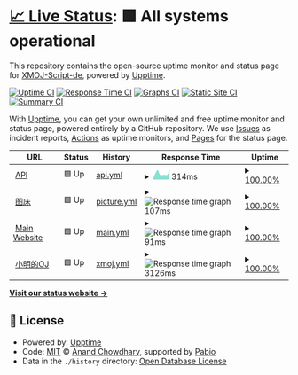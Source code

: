 # [📈 Live Status](https://status-test.xmoj-bbs.tech): <!--live status--> **🟩 All systems operational**

This repository contains the open-source uptime monitor and status page for [XMOJ-Script-de](https://status-test.xmoj-bbs.tech), powered by [Upptime](https://github.com/upptime/upptime).

[![Uptime CI](https://github.com/XMOJ-Script-de/upptime/workflows/Uptime%20CI/badge.svg)](https://github.com/XMOJ-Script-de/upptime/actions?query=workflow%3A%22Uptime+CI%22)
[![Response Time CI](https://github.com/XMOJ-Script-de/upptime/workflows/Response%20Time%20CI/badge.svg)](https://github.com/XMOJ-Script-de/upptime/actions?query=workflow%3A%22Response+Time+CI%22)
[![Graphs CI](https://github.com/XMOJ-Script-de/upptime/workflows/Graphs%20CI/badge.svg)](https://github.com/XMOJ-Script-de/upptime/actions?query=workflow%3A%22Graphs+CI%22)
[![Static Site CI](https://github.com/XMOJ-Script-de/upptime/workflows/Static%20Site%20CI/badge.svg)](https://github.com/XMOJ-Script-de/upptime/actions?query=workflow%3A%22Static+Site+CI%22)
[![Summary CI](https://github.com/XMOJ-Script-de/upptime/workflows/Summary%20CI/badge.svg)](https://github.com/XMOJ-Script-de/upptime/actions?query=workflow%3A%22Summary+CI%22)

With [Upptime](https://upptime.js.org), you can get your own unlimited and free uptime monitor and status page, powered entirely by a GitHub repository. We use [Issues](https://github.com/XMOJ-Script-de/upptime/issues) as incident reports, [Actions](https://github.com/XMOJ-Script-de/upptime/actions) as uptime monitors, and [Pages](https://status-test.xmoj-bbs.tech) for the status page.

<!--start: status pages-->
<!-- This summary is generated by Upptime (https://github.com/upptime/upptime) -->
<!-- Do not edit this manually, your changes will be overwritten -->
<!-- prettier-ignore -->
| URL | Status | History | Response Time | Uptime |
| --- | ------ | ------- | ------------- | ------ |
| <img alt="" src="https://icons.duckduckgo.com/ip3/api.xmoj-bbs.tech.ico" height="13"> [API](https://api.xmoj-bbs.tech) | 🟩 Up | [api.yml](https://github.com/XMOJ-Script-dev/upptime/commits/HEAD/history/api.yml) | <details><summary><img alt="Response time graph" src="./graphs/api/response-time-week.png" height="20"> 314ms</summary><br><a href="https://status-test.xmoj-bbs.tech/history/api"><img alt="Response time 314" src="https://img.shields.io/endpoint?url=https%3A%2F%2Fraw.githubusercontent.com%2FXMOJ-Script-dev%2Fupptime%2FHEAD%2Fapi%2Fapi%2Fresponse-time.json"></a><br><a href="https://status-test.xmoj-bbs.tech/history/api"><img alt="24-hour response time 314" src="https://img.shields.io/endpoint?url=https%3A%2F%2Fraw.githubusercontent.com%2FXMOJ-Script-dev%2Fupptime%2FHEAD%2Fapi%2Fapi%2Fresponse-time-day.json"></a><br><a href="https://status-test.xmoj-bbs.tech/history/api"><img alt="7-day response time 314" src="https://img.shields.io/endpoint?url=https%3A%2F%2Fraw.githubusercontent.com%2FXMOJ-Script-dev%2Fupptime%2FHEAD%2Fapi%2Fapi%2Fresponse-time-week.json"></a><br><a href="https://status-test.xmoj-bbs.tech/history/api"><img alt="30-day response time 314" src="https://img.shields.io/endpoint?url=https%3A%2F%2Fraw.githubusercontent.com%2FXMOJ-Script-dev%2Fupptime%2FHEAD%2Fapi%2Fapi%2Fresponse-time-month.json"></a><br><a href="https://status-test.xmoj-bbs.tech/history/api"><img alt="1-year response time 314" src="https://img.shields.io/endpoint?url=https%3A%2F%2Fraw.githubusercontent.com%2FXMOJ-Script-dev%2Fupptime%2FHEAD%2Fapi%2Fapi%2Fresponse-time-year.json"></a></details> | <details><summary><a href="https://status-test.xmoj-bbs.tech/history/api">100.00%</a></summary><a href="https://status-test.xmoj-bbs.tech/history/api"><img alt="All-time uptime 100.00%" src="https://img.shields.io/endpoint?url=https%3A%2F%2Fraw.githubusercontent.com%2FXMOJ-Script-dev%2Fupptime%2FHEAD%2Fapi%2Fapi%2Fuptime.json"></a><br><a href="https://status-test.xmoj-bbs.tech/history/api"><img alt="24-hour uptime 100.00%" src="https://img.shields.io/endpoint?url=https%3A%2F%2Fraw.githubusercontent.com%2FXMOJ-Script-dev%2Fupptime%2FHEAD%2Fapi%2Fapi%2Fuptime-day.json"></a><br><a href="https://status-test.xmoj-bbs.tech/history/api"><img alt="7-day uptime 100.00%" src="https://img.shields.io/endpoint?url=https%3A%2F%2Fraw.githubusercontent.com%2FXMOJ-Script-dev%2Fupptime%2FHEAD%2Fapi%2Fapi%2Fuptime-week.json"></a><br><a href="https://status-test.xmoj-bbs.tech/history/api"><img alt="30-day uptime 100.00%" src="https://img.shields.io/endpoint?url=https%3A%2F%2Fraw.githubusercontent.com%2FXMOJ-Script-dev%2Fupptime%2FHEAD%2Fapi%2Fapi%2Fuptime-month.json"></a><br><a href="https://status-test.xmoj-bbs.tech/history/api"><img alt="1-year uptime 100.00%" src="https://img.shields.io/endpoint?url=https%3A%2F%2Fraw.githubusercontent.com%2FXMOJ-Script-dev%2Fupptime%2FHEAD%2Fapi%2Fapi%2Fuptime-year.json"></a></details>
| <img alt="" src="https://icons.duckduckgo.com/ip3/assets.xmoj-bbs.tech.ico" height="13"> [图床](https://assets.xmoj-bbs.tech) | 🟩 Up | [picture.yml](https://github.com/XMOJ-Script-dev/upptime/commits/HEAD/history/picture.yml) | <details><summary><img alt="Response time graph" src="./graphs/picture/response-time-week.png" height="20"> 107ms</summary><br><a href="https://status-test.xmoj-bbs.tech/history/picture"><img alt="Response time 107" src="https://img.shields.io/endpoint?url=https%3A%2F%2Fraw.githubusercontent.com%2FXMOJ-Script-dev%2Fupptime%2FHEAD%2Fapi%2Fpicture%2Fresponse-time.json"></a><br><a href="https://status-test.xmoj-bbs.tech/history/picture"><img alt="24-hour response time 107" src="https://img.shields.io/endpoint?url=https%3A%2F%2Fraw.githubusercontent.com%2FXMOJ-Script-dev%2Fupptime%2FHEAD%2Fapi%2Fpicture%2Fresponse-time-day.json"></a><br><a href="https://status-test.xmoj-bbs.tech/history/picture"><img alt="7-day response time 107" src="https://img.shields.io/endpoint?url=https%3A%2F%2Fraw.githubusercontent.com%2FXMOJ-Script-dev%2Fupptime%2FHEAD%2Fapi%2Fpicture%2Fresponse-time-week.json"></a><br><a href="https://status-test.xmoj-bbs.tech/history/picture"><img alt="30-day response time 107" src="https://img.shields.io/endpoint?url=https%3A%2F%2Fraw.githubusercontent.com%2FXMOJ-Script-dev%2Fupptime%2FHEAD%2Fapi%2Fpicture%2Fresponse-time-month.json"></a><br><a href="https://status-test.xmoj-bbs.tech/history/picture"><img alt="1-year response time 107" src="https://img.shields.io/endpoint?url=https%3A%2F%2Fraw.githubusercontent.com%2FXMOJ-Script-dev%2Fupptime%2FHEAD%2Fapi%2Fpicture%2Fresponse-time-year.json"></a></details> | <details><summary><a href="https://status-test.xmoj-bbs.tech/history/picture">100.00%</a></summary><a href="https://status-test.xmoj-bbs.tech/history/picture"><img alt="All-time uptime 100.00%" src="https://img.shields.io/endpoint?url=https%3A%2F%2Fraw.githubusercontent.com%2FXMOJ-Script-dev%2Fupptime%2FHEAD%2Fapi%2Fpicture%2Fuptime.json"></a><br><a href="https://status-test.xmoj-bbs.tech/history/picture"><img alt="24-hour uptime 100.00%" src="https://img.shields.io/endpoint?url=https%3A%2F%2Fraw.githubusercontent.com%2FXMOJ-Script-dev%2Fupptime%2FHEAD%2Fapi%2Fpicture%2Fuptime-day.json"></a><br><a href="https://status-test.xmoj-bbs.tech/history/picture"><img alt="7-day uptime 100.00%" src="https://img.shields.io/endpoint?url=https%3A%2F%2Fraw.githubusercontent.com%2FXMOJ-Script-dev%2Fupptime%2FHEAD%2Fapi%2Fpicture%2Fuptime-week.json"></a><br><a href="https://status-test.xmoj-bbs.tech/history/picture"><img alt="30-day uptime 100.00%" src="https://img.shields.io/endpoint?url=https%3A%2F%2Fraw.githubusercontent.com%2FXMOJ-Script-dev%2Fupptime%2FHEAD%2Fapi%2Fpicture%2Fuptime-month.json"></a><br><a href="https://status-test.xmoj-bbs.tech/history/picture"><img alt="1-year uptime 100.00%" src="https://img.shields.io/endpoint?url=https%3A%2F%2Fraw.githubusercontent.com%2FXMOJ-Script-dev%2Fupptime%2FHEAD%2Fapi%2Fpicture%2Fuptime-year.json"></a></details>
| <img alt="" src="https://icons.duckduckgo.com/ip3/www.xmoj-bbs.tech.ico" height="13"> [Main Website](https://www.xmoj-bbs.tech) | 🟩 Up | [main.yml](https://github.com/XMOJ-Script-dev/upptime/commits/HEAD/history/main.yml) | <details><summary><img alt="Response time graph" src="./graphs/main/response-time-week.png" height="20"> 91ms</summary><br><a href="https://status-test.xmoj-bbs.tech/history/main"><img alt="Response time 91" src="https://img.shields.io/endpoint?url=https%3A%2F%2Fraw.githubusercontent.com%2FXMOJ-Script-dev%2Fupptime%2FHEAD%2Fapi%2Fmain%2Fresponse-time.json"></a><br><a href="https://status-test.xmoj-bbs.tech/history/main"><img alt="24-hour response time 91" src="https://img.shields.io/endpoint?url=https%3A%2F%2Fraw.githubusercontent.com%2FXMOJ-Script-dev%2Fupptime%2FHEAD%2Fapi%2Fmain%2Fresponse-time-day.json"></a><br><a href="https://status-test.xmoj-bbs.tech/history/main"><img alt="7-day response time 91" src="https://img.shields.io/endpoint?url=https%3A%2F%2Fraw.githubusercontent.com%2FXMOJ-Script-dev%2Fupptime%2FHEAD%2Fapi%2Fmain%2Fresponse-time-week.json"></a><br><a href="https://status-test.xmoj-bbs.tech/history/main"><img alt="30-day response time 91" src="https://img.shields.io/endpoint?url=https%3A%2F%2Fraw.githubusercontent.com%2FXMOJ-Script-dev%2Fupptime%2FHEAD%2Fapi%2Fmain%2Fresponse-time-month.json"></a><br><a href="https://status-test.xmoj-bbs.tech/history/main"><img alt="1-year response time 91" src="https://img.shields.io/endpoint?url=https%3A%2F%2Fraw.githubusercontent.com%2FXMOJ-Script-dev%2Fupptime%2FHEAD%2Fapi%2Fmain%2Fresponse-time-year.json"></a></details> | <details><summary><a href="https://status-test.xmoj-bbs.tech/history/main">100.00%</a></summary><a href="https://status-test.xmoj-bbs.tech/history/main"><img alt="All-time uptime 100.00%" src="https://img.shields.io/endpoint?url=https%3A%2F%2Fraw.githubusercontent.com%2FXMOJ-Script-dev%2Fupptime%2FHEAD%2Fapi%2Fmain%2Fuptime.json"></a><br><a href="https://status-test.xmoj-bbs.tech/history/main"><img alt="24-hour uptime 100.00%" src="https://img.shields.io/endpoint?url=https%3A%2F%2Fraw.githubusercontent.com%2FXMOJ-Script-dev%2Fupptime%2FHEAD%2Fapi%2Fmain%2Fuptime-day.json"></a><br><a href="https://status-test.xmoj-bbs.tech/history/main"><img alt="7-day uptime 100.00%" src="https://img.shields.io/endpoint?url=https%3A%2F%2Fraw.githubusercontent.com%2FXMOJ-Script-dev%2Fupptime%2FHEAD%2Fapi%2Fmain%2Fuptime-week.json"></a><br><a href="https://status-test.xmoj-bbs.tech/history/main"><img alt="30-day uptime 100.00%" src="https://img.shields.io/endpoint?url=https%3A%2F%2Fraw.githubusercontent.com%2FXMOJ-Script-dev%2Fupptime%2FHEAD%2Fapi%2Fmain%2Fuptime-month.json"></a><br><a href="https://status-test.xmoj-bbs.tech/history/main"><img alt="1-year uptime 100.00%" src="https://img.shields.io/endpoint?url=https%3A%2F%2Fraw.githubusercontent.com%2FXMOJ-Script-dev%2Fupptime%2FHEAD%2Fapi%2Fmain%2Fuptime-year.json"></a></details>
| <img alt="" src="https://icons.duckduckgo.com/ip3/xmoj.tech.ico" height="13"> [小明的OJ](https://xmoj.tech) | 🟩 Up | [xmoj.yml](https://github.com/XMOJ-Script-dev/upptime/commits/HEAD/history/xmoj.yml) | <details><summary><img alt="Response time graph" src="./graphs/xmoj/response-time-week.png" height="20"> 3126ms</summary><br><a href="https://status-test.xmoj-bbs.tech/history/xmoj"><img alt="Response time 3126" src="https://img.shields.io/endpoint?url=https%3A%2F%2Fraw.githubusercontent.com%2FXMOJ-Script-dev%2Fupptime%2FHEAD%2Fapi%2Fxmoj%2Fresponse-time.json"></a><br><a href="https://status-test.xmoj-bbs.tech/history/xmoj"><img alt="24-hour response time 3126" src="https://img.shields.io/endpoint?url=https%3A%2F%2Fraw.githubusercontent.com%2FXMOJ-Script-dev%2Fupptime%2FHEAD%2Fapi%2Fxmoj%2Fresponse-time-day.json"></a><br><a href="https://status-test.xmoj-bbs.tech/history/xmoj"><img alt="7-day response time 3126" src="https://img.shields.io/endpoint?url=https%3A%2F%2Fraw.githubusercontent.com%2FXMOJ-Script-dev%2Fupptime%2FHEAD%2Fapi%2Fxmoj%2Fresponse-time-week.json"></a><br><a href="https://status-test.xmoj-bbs.tech/history/xmoj"><img alt="30-day response time 3126" src="https://img.shields.io/endpoint?url=https%3A%2F%2Fraw.githubusercontent.com%2FXMOJ-Script-dev%2Fupptime%2FHEAD%2Fapi%2Fxmoj%2Fresponse-time-month.json"></a><br><a href="https://status-test.xmoj-bbs.tech/history/xmoj"><img alt="1-year response time 3126" src="https://img.shields.io/endpoint?url=https%3A%2F%2Fraw.githubusercontent.com%2FXMOJ-Script-dev%2Fupptime%2FHEAD%2Fapi%2Fxmoj%2Fresponse-time-year.json"></a></details> | <details><summary><a href="https://status-test.xmoj-bbs.tech/history/xmoj">100.00%</a></summary><a href="https://status-test.xmoj-bbs.tech/history/xmoj"><img alt="All-time uptime 100.00%" src="https://img.shields.io/endpoint?url=https%3A%2F%2Fraw.githubusercontent.com%2FXMOJ-Script-dev%2Fupptime%2FHEAD%2Fapi%2Fxmoj%2Fuptime.json"></a><br><a href="https://status-test.xmoj-bbs.tech/history/xmoj"><img alt="24-hour uptime 100.00%" src="https://img.shields.io/endpoint?url=https%3A%2F%2Fraw.githubusercontent.com%2FXMOJ-Script-dev%2Fupptime%2FHEAD%2Fapi%2Fxmoj%2Fuptime-day.json"></a><br><a href="https://status-test.xmoj-bbs.tech/history/xmoj"><img alt="7-day uptime 100.00%" src="https://img.shields.io/endpoint?url=https%3A%2F%2Fraw.githubusercontent.com%2FXMOJ-Script-dev%2Fupptime%2FHEAD%2Fapi%2Fxmoj%2Fuptime-week.json"></a><br><a href="https://status-test.xmoj-bbs.tech/history/xmoj"><img alt="30-day uptime 100.00%" src="https://img.shields.io/endpoint?url=https%3A%2F%2Fraw.githubusercontent.com%2FXMOJ-Script-dev%2Fupptime%2FHEAD%2Fapi%2Fxmoj%2Fuptime-month.json"></a><br><a href="https://status-test.xmoj-bbs.tech/history/xmoj"><img alt="1-year uptime 100.00%" src="https://img.shields.io/endpoint?url=https%3A%2F%2Fraw.githubusercontent.com%2FXMOJ-Script-dev%2Fupptime%2FHEAD%2Fapi%2Fxmoj%2Fuptime-year.json"></a></details>

<!--end: status pages-->

[**Visit our status website →**](https://status-test.xmoj-bbs.tech)

## 📄 License

- Powered by: [Upptime](https://github.com/upptime/upptime)
- Code: [MIT](./LICENSE) © [Anand Chowdhary](https://anandchowdhary.com), supported by [Pabio](https://pabio.com)
- Data in the `./history` directory: [Open Database License](https://opendatacommons.org/licenses/odbl/1-0/)
